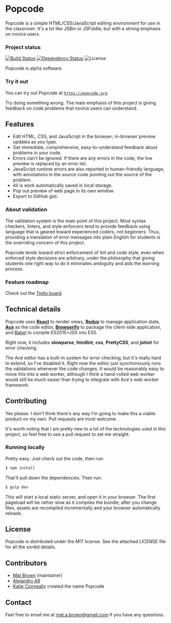 # Popcode #

Popcode is a simple HTML/CSS/JavaScript editing environment for use in the
classroom. It's a lot like JSBin or JSFiddle, but with a strong emphasis on
novice users.

### Project status ###

[![Build Status](https://travis-ci.org/popcodeorg/popcode.svg?branch=master)](https://travis-ci.org/popcodeorg/popcode) [![Dependency Status](https://david-dm.org/popcodeorg/popcode.svg)](https://david-dm.org/popcodeorg/popcode) ![License](https://img.shields.io/github/license/popcodeorg/popcode.svg)

Popcode is alpha software.

### Try it out ###

You can try out Popcode at
[`https://popcode.org`](https://popcode.org).

Try doing something wrong. The main emphasis of this project is giving feedback on code problems that novice users can understand.

## Features ##

* Edit HTML, CSS, and JavaScript in the browser; in-browser preview updates as
  you type.
* Get immediate, comprehensive, easy-to-understand feedback about problems in
  your code.
* Errors can't be ignored. If there are any errors in the code, the live
  preview is replaced by an error list.
* JavaScript runtime errors are also reported in human-friendly language, with
  annotations in the source code pointing out the source of the problem.
* All is work automatically saved in local storage.
* Pop out preview of web page in its own window.
* Export to GitHub gist.

### About validation ###

The validation system is the main point of this project. Most syntax checkers,
linters, and style enforcers tend to provide feedback using language that is
geared toward experienced coders, not beginners. Thus, providing a translation
of error messages into plain English for students is the overriding concern of
this project.

Popcode tends toward strict enforcement of lint and code style, even when
enforced style decisions are arbitrary, under the philosophy that giving
students one right way to do it eliminates ambiguity and aids the learning
process.

### Feature roadmap ###

Check out the [Trello board](https://trello.com/b/ONaFg6wh/popcode).

## Technical details ##

Popcode uses [**React**](https://facebook.github.io/react/) to render views,
[**Redux**](http://redux.js.org/) to manage application state,
[**Ace**](https://ace.c9.io/) as the code editor,
[**Browserify**](http://browserify.org/) to package the client-side
application, and [Babel](https://babeljs.io/) to compile ES2015+JSX into ES5.

Right now, it includes **slowparse**, **htmllint**, **css**, **PrettyCSS**,
and **jshint** for error checking.

The Ace editor has a built-in system for error checking, but it's really hard
to extend, so I've disabled it. Right now the editor just synchronously runs
the validations whenever the code changes. It would be reasonably easy to move
this into a web worker, although I think a hand-rolled web worker would still
be much easier than trying to integrate with Ace's web worker framework.

## Contributing ##

Yes please. I don't think there's any way I'm going to make this a viable
product on my own. Pull requests are most welcome.

It's worth noting that I am pretty new to a lot of the technologies used in
this project, so feel free to use a pull request to set me straight.

### Running locally ###

Pretty easy. Just check out the code, then run:

```bash
$ npm install
```

That'll pull down the dependencies. Then run:

```bash
$ gulp dev
```

This will start a local static server, and open it in your browser. The first
pageload will be rather slow as it compiles the bundle; after you change files,
assets are recompiled incrementally and your browser automatically reloads.

## License ##

Popcode is distributed under the MIT license. See the attached LICENSE file
for all the sordid details.

## Contributors ##

* [Mat Brown](https://github.com/outoftime) (maintainer)
* [Alejandro AR](https://github.com/kinduff)
* [Katie Conneally](http://www.katieconneally.com/) created the name Popcode

## Contact ##

Feel free to email me at mat.a.brown@gmail.com if you have any questions.
